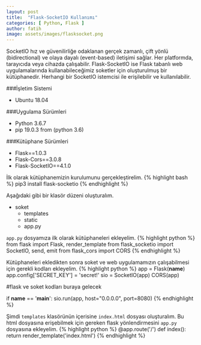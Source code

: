 ```yaml
---
layout: post
title:  "Flask-SocketIO Kullanımı"
categories: [ Python, Flask ]
author: fatih
image: assets/images/flasksocket.png
---
```


SocketIO hız ve güvenilirliğe odaklanan gerçek zamanlı, çift yönlü (bidirectional) ve olaya dayalı (event-based) iletişimi sağlar. Her platformda, tarayıcıda veya cihazda çalışabilir. Flask-SocketIO ise Flask tabanlı web uygulamalarında kullanabileceğimiz soketler için oluşturulmuş bir kütüphanedir. Herhangi bir SocketIO istemcisi ile erişilebilir ve kullanılabilir. 

###İşletim Sistemi
* Ubuntu 18.04

###Uygulama Sürümleri
* Python 3.6.7
* pip 19.0.3 from (python 3.6)

###Kütüphane Sürümleri
* Flask==1.0.3
* Flask-Cors==3.0.8
* Flask-SocketIO==4.1.0

İlk olarak kütüphanemizin kurulumunu gerçekleştirelim.
{% highlight bash %}
pip3 install flask-socketio
{% endhighlight %}

Aşağıdaki gibi bir klasör düzeni oluşturalım.

- soket
  - templates
  - static
  - app.py

```app.py``` dosyamıza ilk olarak kütüphaneleri ekleyelim.
{% highlight python %}
from flask import Flask, render_template
from flask_socketio import SocketIO, send, emit
from flask_cors import CORS
{% endhighlight %}

Kütüphaneleri ekledikten sonra soket ve web uygulamamızın çalışabilmesi için gerekli kodları ekleyelim.
{% highlight python %}
app = Flask(__name__)
app.config['SECRET_KEY'] = 'secret!'
sio = SocketIO(app)
CORS(app)

#flask ve soket kodları buraya gelecek

if __name__ == '__main__':
    sio.run(app, host="0.0.0.0", port=8080)
{% endhighlight %}

Şimdi ```templates``` klasörünün içerisine ```index.html``` dosyası oluşturalım. Bu html dosyasına erişebilmek için gereken flask yönlendirmesini ```app.py``` dosyasına ekleyelim. 
{% highlight python %}
@app.route('/')
def index():
    return render_template('index.html')
{% endhighlight %}